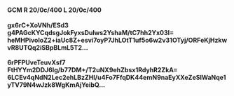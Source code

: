#### GCM R 20/0c/400 L 20/0c/400
**gx6rC+XoVNh/ESd3**<br/>**g4PAGcKYCqdsgJokFyxsDulws2YshaM/tC7hh2Yx03I=**<br/>**heMHPivoIoZ2+iaUc8Z+esvi7oyP7JhLOtT1uf5o6w2v31OTyj/ORFeKjHzkwvR8UTQq2iSBpBLmL5T2...**<br/><br/>
**6rPFPUveTeuvXsf7**<br/>**FtHYYm2DDJ6Ig/b77DM+/T2uNX9ehZbsx1RdyhR2ZkA=**<br/>**6LCEv4qNdN2Lec2ehLBzZHl/u4Fo7FfqDK44emN9naEyXXeZeSlWaNqe1yTV79N4wJzk8WgKmAjYeibQ...**